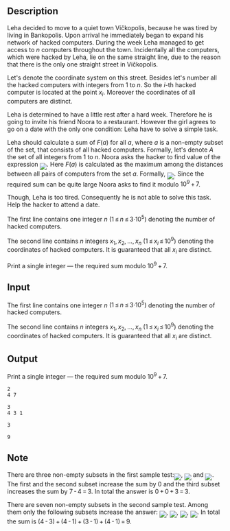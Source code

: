 ## Description

<div><p>Leha decided to move to a quiet town Vičkopolis, because he was tired by living in Bankopolis. Upon arrival he immediately began to expand his network of hacked computers. During the week Leha managed to get access to <span class="tex-span"><i>n</i></span> computers throughout the town. Incidentally all the computers, which were hacked by Leha, lie on the same straight line, due to the reason that there is the only one straight street in Vičkopolis.</p><p>Let's denote the coordinate system on this street. Besides let's number all the hacked computers with integers from <span class="tex-span">1</span> to <span class="tex-span"><i>n</i></span>. So the <span class="tex-span"><i>i</i></span>-th hacked computer is located at the point <span class="tex-span"><i>x</i><sub class="lower-index"><i>i</i></sub></span>. Moreover the coordinates of all computers are distinct. </p><p>Leha is determined to have a little rest after a hard week. Therefore he is going to invite his friend Noora to a restaurant. However the girl agrees to go on a date with the only one condition: Leha have to solve a simple task.</p><p>Leha should calculate a sum of <span class="tex-span"><i>F</i>(<i>a</i>)</span> for all <span class="tex-span"><i>a</i></span>, where <span class="tex-span"><i>a</i></span> is a non-empty subset of the set, that consists of all hacked computers. Formally, let's denote <span class="tex-span"><i>A</i></span> the set of all integers from <span class="tex-span">1</span> to <span class="tex-span"><i>n</i></span>. Noora asks the hacker to find value of the expression <img align="middle" class="tex-formula" src="file://PDtLcUXA.png" style="max-width: 100.0%;max-height: 100.0%;">. Here <span class="tex-span"><i>F</i>(<i>a</i>)</span> is calculated as the maximum among the distances between all pairs of computers from the set <span class="tex-span"><i>a</i></span>. Formally, <img align="middle" class="tex-formula" src="file://UJFs148u.png" style="max-width: 100.0%;max-height: 100.0%;">. Since the required sum can be quite large Noora asks to find it modulo <span class="tex-span">10<sup class="upper-index">9</sup> + 7</span>.</p><p>Though, Leha is too tired. Consequently he is not able to solve this task. Help the hacker to attend a date.</p></div><div class="input-specification"><p>The first line contains one integer <span class="tex-span"><i>n</i></span> <span class="tex-span">(1 ≤ <i>n</i> ≤ 3·10<sup class="upper-index">5</sup>)</span> denoting the number of hacked computers.</p><p>The second line contains <span class="tex-span"><i>n</i></span> integers <span class="tex-span"><i>x</i><sub class="lower-index">1</sub>, <i>x</i><sub class="lower-index">2</sub>, ..., <i>x</i><sub class="lower-index"><i>n</i></sub></span> <span class="tex-span">(1 ≤ <i>x</i><sub class="lower-index"><i>i</i></sub> ≤ 10<sup class="upper-index">9</sup>)</span> denoting the coordinates of hacked computers. It is guaranteed that all <span class="tex-span"><i>x</i><sub class="lower-index"><i>i</i></sub></span> are distinct.</p></div><div class="output-specification"><p>Print a single integer&nbsp;— the required sum modulo <span class="tex-span">10<sup class="upper-index">9</sup> + 7</span>.</p></div>

## Input

<p>The first line contains one integer <span class="tex-span"><i>n</i></span> <span class="tex-span">(1 ≤ <i>n</i> ≤ 3·10<sup class="upper-index">5</sup>)</span> denoting the number of hacked computers.</p><p>The second line contains <span class="tex-span"><i>n</i></span> integers <span class="tex-span"><i>x</i><sub class="lower-index">1</sub>, <i>x</i><sub class="lower-index">2</sub>, ..., <i>x</i><sub class="lower-index"><i>n</i></sub></span> <span class="tex-span">(1 ≤ <i>x</i><sub class="lower-index"><i>i</i></sub> ≤ 10<sup class="upper-index">9</sup>)</span> denoting the coordinates of hacked computers. It is guaranteed that all <span class="tex-span"><i>x</i><sub class="lower-index"><i>i</i></sub></span> are distinct.</p>

## Output

<p>Print a single integer&nbsp;— the required sum modulo <span class="tex-span">10<sup class="upper-index">9</sup> + 7</span>.</p>





```input1
2
4 7

```




```input2
3
4 3 1

```




```output1
3

```




```output2
9

```



## Note

<p>There are three non-empty subsets in the first sample test:<img align="middle" class="tex-formula" src="file://VZGl5IZj.png" style="max-width: 100.0%;max-height: 100.0%;">, <img align="middle" class="tex-formula" src="file://P2fOEEcA.png" style="max-width: 100.0%;max-height: 100.0%;"> and <img align="middle" class="tex-formula" src="file://otx3UVyq.png" style="max-width: 100.0%;max-height: 100.0%;">. The first and the second subset increase the sum by <span class="tex-span">0</span> and the third subset increases the sum by <span class="tex-span">7 - 4 = 3</span>. In total the answer is <span class="tex-span">0 + 0 + 3 = 3</span>.</p><p>There are seven non-empty subsets in the second sample test. Among them only the following subsets increase the answer: <img align="middle" class="tex-formula" src="file://nT8Sprc2.png" style="max-width: 100.0%;max-height: 100.0%;">, <img align="middle" class="tex-formula" src="file://CgZ6pjHn.png" style="max-width: 100.0%;max-height: 100.0%;">, <img align="middle" class="tex-formula" src="file://5K2yTkah.png" style="max-width: 100.0%;max-height: 100.0%;">, <img align="middle" class="tex-formula" src="file://31fnrPyU.png" style="max-width: 100.0%;max-height: 100.0%;">. In total the sum is <span class="tex-span">(4 - 3) + (4 - 1) + (3 - 1) + (4 - 1) = 9</span>.</p>
